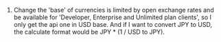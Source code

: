 1. Change the 'base' of currencies is limited by open exchange rates and be available for 'Developer, Enterprise and Unlimited plan clients', so I only get the api one in USD base. And if I want to convert JPY to USD, the calculate format would be JPY * (1 / USD to JPY).